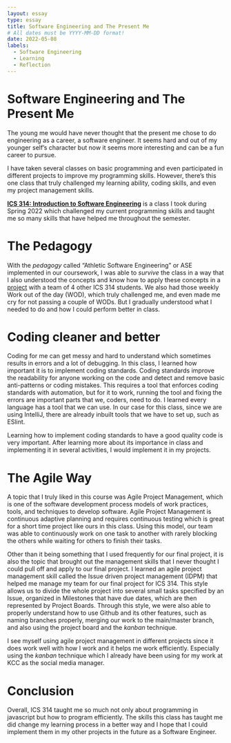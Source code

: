 ```yaml
---
layout: essay
type: essay
title: Software Engineering and The Present Me
# All dates must be YYYY-MM-DD format!
date: 2022-05-08
labels:
  - Software Engineering
  - Learning
  - Reflection
---
```


# Software Engineering and The Present Me
The young me would have never thought that the present me chose to do engineering as a career, a software engineer. It seems hard and out of my younger self’s character but now it seems more interesting and can be a fun career to pursue.

I have taken several classes on basic programming and even participated in different projects to improve my programming skills. However, there’s this one class that truly challenged my learning ability, coding skills, and even my project management skills.

**[ICS 314: Introduction to Software Engineering](https://courses.ics.hawaii.edu/ics314s22/)** is a class I took during Spring 2022 which challenged my current programming skills and taught me so many skills that have helped me throughout the semester. 

# The Pedagogy
With the *pedagogy* called “Athletic Software Engineering” or ASE implemented in our coursework, I was able to *survive* the class in a way that I also understood the concepts and know how to apply these concepts in a [project](https://itsjerie.github.io/projects/manoa-eats) with a team of 4 other ICS 314 students. We also had those weekly Work out of the day (WOD), which truly challenged me, and even made me cry for not passing a couple of WODs. But I gradually understood what I needed to do and how I could perform better in class.

# Coding cleaner and better
Coding for me can get messy and hard to understand which sometimes results in errors and a lot of debugging. In this class, I learned how important it is to implement coding standards. Coding standards improve the readability for anyone working on the code and detect and remove basic anti-patterns or coding mistakes. This requires a tool that enforces coding standards with automation, but for it to work, running the tool and fixing the errors are important parts that we, coders, need to do. I learned every language has a tool that we can use. In our case for this class, since we are using IntelliJ, there are already inbuilt tools that we have to set up, such as ESlint.

Learning how to implement coding standards to have a good quality code is very important. After learning more about its importance in class and implementing it in several activities, I would implement it in my projects.

# The Agile Way 
A topic that I truly liked in this course was Agile Project Management, which is one of the software development process models of work practices, tools, and techniques to develop software. Agile Project Management is continuous adaptive planning and requires continuous testing which is great for a short time project like ours in this class. Using this model, our team was able to continuously work on one task to another with rarely blocking the others while waiting for others to finish their tasks.

Other than it being something that I used frequently for our final project, it is also the topic that brought out the management skills that I never thought I could pull off and apply to our final project. I learned an agile project management skill called the Issue driven project management (IDPM) that helped me manage my team for our final project for ICS 314. This style allows us to divide the whole project into several small tasks specified by an Issue, organized in Milestones that have due dates, which are then represented by Project Boards. Through this style, we were also able to properly understand how to use Github and its other features, such as naming branches properly, merging our work to the main/master branch, and also using the project board and the *kanban* technique. 

I see myself using agile project management in different projects since it does work well with how I work and it helps me work efficiently. Especially using the *kanban* technique which I already have been using for my work at KCC as the social media manager.

# Conclusion
Overall, ICS 314 taught me so much not only about programming in javascript but how to program efficiently. The skills this class has taught me did change my learning process in a better way and I hope that I could implement them in my other projects in the future as a Software Engineer.
